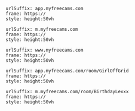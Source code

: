 





















































































































```custom-frames
urlSuffix: app.myfreecams.com
frame: https://
style: height:50vh
```

































































































































































```custom-frames
urlSuffix: m.myfreecams.com
frame: https://
style: height:50vh
```


































































































```custom-frames
urlSuffix: www.myfreecams.com
frame: https://
style: height:50vh
```



















































































































```custom-frames
urlSuffix: app.myfreecams.com/room/GirlOffGrid
frame: https://
style: height:50vh
```






























































































```custom-frames
urlSuffix: m.myfreecams.com/room/BirthdayLexxx
frame: https://
style: height:50vh
```























































































































































































